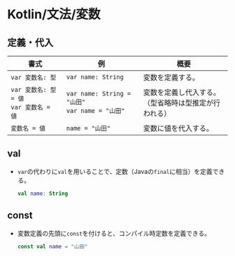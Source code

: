 # Kotlin/文法/変数

## 定義・代入

| 書式                                         | 例                                                   | 概要                                                       |
| -------------------------------------------- | ---------------------------------------------------- | ---------------------------------------------------------- |
| `var 変数名: 型`                             | `var name: String`                                   | 変数を定義する。                                           |
| `var 変数名: 型 = 値`<br />`var 変数名 = 値` | `var name: String = "山田"`<br />`var name = "山田"` | 変数を定義し代入する。<br />（型省略時は型推定が行われる） |
| `変数名 = 値`                                | `name = "山田"`                                      | 変数に値を代入する。                                       |

## val

- `var`の代わりに`val`を用いることで、定数（Javaの`final`に相当）を定義できる。

  ```kotlin
  val name: String
  ```

## const

- 変数定義の先頭に`const`を付けると、コンパイル時定数を定義できる。

  ```kotlin
  const val name = "山田"
  ```
